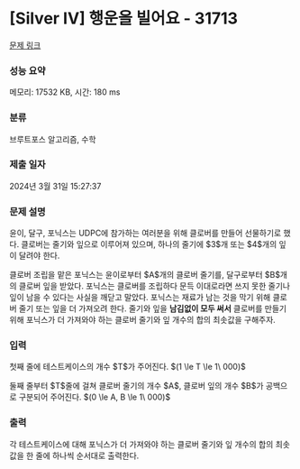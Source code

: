 # [Silver IV] 행운을 빌어요 - 31713 

[문제 링크](https://www.acmicpc.net/problem/31713) 

### 성능 요약

메모리: 17532 KB, 시간: 180 ms

### 분류

브루트포스 알고리즘, 수학

### 제출 일자

2024년 3월 31일 15:27:37

### 문제 설명

<p>윤이, 달구, 포닉스는 UDPC에 참가하는 여러분을 위해 클로버를 만들어 선물하기로 했다. 클로버는 줄기와 잎으로 이루어져 있으며, 하나의 줄기에 $3$개 또는 $4$개의 잎이 달려야 한다.</p>

<p>클로버 조립을 맡은 포닉스는 윤이로부터 $A$개의 클로버 줄기를, 달구로부터 $B$개의 클로버 잎을 받았다. 포닉스는 클로버를 조립하다 문득 이대로라면 쓰지 못한 줄기나 잎이 남을 수 있다는 사실을 깨닫고 말았다. 포닉스는 재료가 남는 것을 막기 위해 클로버 줄기 또는 잎을 더 가져오려 한다. 줄기와 잎을 <strong>남김없이 모두 써서</strong> 클로버를 만들기 위해 포닉스가 더 가져와야 하는 클로버 줄기와 잎 개수의 합의 최솟값을 구해주자.</p>

### 입력 

 <p>첫째 줄에 테스트케이스의 개수 $T$가 주어진다. $(1 \le T \le 1\ 000)$</p>

<p>둘째 줄부터 $T$줄에 걸쳐 클로버 줄기의 개수 $A$, 클로버 잎의 개수 $B$가 공백으로 구분되어 주어진다. $(0 \le A, B \le 1\ 000)$</p>

### 출력 

 <p>각 테스트케이스에 대해 포닉스가 더 가져와야 하는 클로버 줄기와 잎 개수의 합의 최솟값을 한 줄에 하나씩 순서대로 출력한다.</p>

